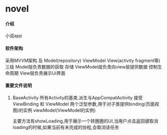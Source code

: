 # novel

#### 介绍
小说app

#### 软件架构
采用MVVM架构 及 Model(repository) ViewModel View(activity fragment等) 三级 
Model层负责数据的获取 存储
ViewModel层负责向view层提供数据 控制生命周期
View层负责展示Ui界面

#### 重要文件说明
1. BaseActivity 所有Activity的基类,派生与AppCompatActivity
   接受ViewBinding 和 ViewModel 两个泛型参数,用于对子类提供binding(页面视图)的实例 viewModel(ViewModel的实例)
   
   主要方法有showLoading,用于展示一个转圈圈的UI,当用户点击返回键取消loading的时候,如果当前有未完成的协程,会取消该任务
